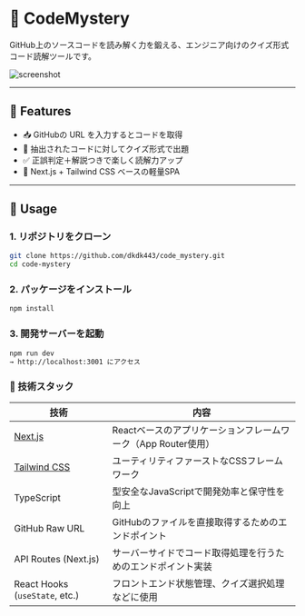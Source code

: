 # 🧠 CodeMystery

GitHub上のソースコードを読み解く力を鍛える、エンジニア向けのクイズ形式コード読解ツールです。

![screenshot](https://user-images.githubusercontent.com/your-username/code-mystery-demo.png)

---

## 🚀 Features

- 📥 GitHubの URL を入力するとコードを取得
- 🧠 抽出されたコードに対してクイズ形式で出題
- ✅ 正誤判定＋解説つきで楽しく読解力アップ
- 💅 Next.js + Tailwind CSS ベースの軽量SPA

---

## 🔧 Usage

### 1. リポジトリをクローン

```bash
git clone https://github.com/dkdk443/code_mystery.git
cd code-mystery
```


### 2. パッケージをインストール
```bash
npm install
```

### 3. 開発サーバーを起動
```bash
npm run dev
→ http://localhost:3001 にアクセス
```

### 📁 技術スタック

| 技術                                     | 内容                                                          |
| ---------------------------------------- | ------------------------------------------------------------- |
| [Next.js](https://nextjs.org/)           | Reactベースのアプリケーションフレームワーク（App Router使用） |
| [Tailwind CSS](https://tailwindcss.com/) | ユーティリティファーストなCSSフレームワーク                   |
| TypeScript                               | 型安全なJavaScriptで開発効率と保守性を向上                    |
| GitHub Raw URL                           | GitHubのファイルを直接取得するためのエンドポイント            |
| API Routes (Next.js)                     | サーバーサイドでコード取得処理を行うためのエンドポイント実装  |
| React Hooks (`useState`, etc.)           | フロントエンド状態管理、クイズ選択処理などに使用              |
